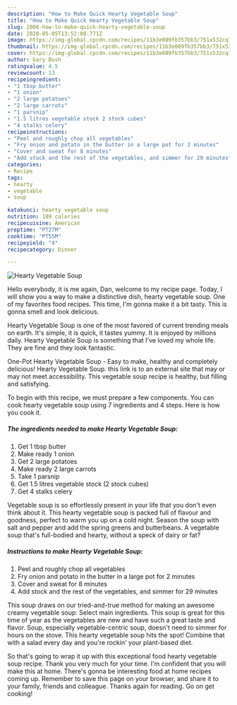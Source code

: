 ```yaml
---
description: "How to Make Quick Hearty Vegetable Soup"
title: "How to Make Quick Hearty Vegetable Soup"
slug: 2006-how-to-make-quick-hearty-vegetable-soup
date: 2020-05-05T13:52:08.771Z
image: https://img-global.cpcdn.com/recipes/11b3e089fb357bb3/751x532cq70/hearty-vegetable-soup-recipe-main-photo.jpg
thumbnail: https://img-global.cpcdn.com/recipes/11b3e089fb357bb3/751x532cq70/hearty-vegetable-soup-recipe-main-photo.jpg
cover: https://img-global.cpcdn.com/recipes/11b3e089fb357bb3/751x532cq70/hearty-vegetable-soup-recipe-main-photo.jpg
author: Gary Bush
ratingvalue: 4.5
reviewcount: 13
recipeingredient:
- "1 tbsp butter"
- "1 onion"
- "2 large potatoes"
- "2 large carrots"
- "1 parsnip"
- "1.5 litres vegetable stock 2 stock cubes"
- "4 stalks celery"
recipeinstructions:
- "Peel and roughly chop all vegetables"
- "Fry onion and potato in the butter in a large pot for 2 minutes"
- "Cover and sweat for 8 minutes"
- "Add stock and the rest of the vegetables, and simmer for 29 minutes"
categories:
- Recipe
tags:
- hearty
- vegetable
- soup

katakunci: hearty vegetable soup 
nutrition: 189 calories
recipecuisine: American
preptime: "PT27M"
cooktime: "PT55M"
recipeyield: "4"
recipecategory: Dinner

---
```



![Hearty Vegetable Soup](https://img-global.cpcdn.com/recipes/11b3e089fb357bb3/751x532cq70/hearty-vegetable-soup-recipe-main-photo.jpg)

Hello everybody, it is me again, Dan, welcome to my recipe page. Today, I will show you a way to make a distinctive dish, hearty vegetable soup. One of my favorites food recipes. This time, I'm gonna make it a bit tasty. This is gonna smell and look delicious.

Hearty Vegetable Soup is one of the most favored of current trending meals on earth. It's simple, it is quick, it tastes yummy. It is enjoyed by millions daily. Hearty Vegetable Soup is something that I've loved my whole life. They are fine and they look fantastic.

One-Pot Hearty Vegetable Soup - Easy to make, healthy and completely delicious! Hearty Vegetable Soup. this link is to an external site that may or may not meet accessibility. This vegetable soup recipe is healthy, but filling and satisfying.


To begin with this recipe, we must prepare a few components. You can cook hearty vegetable soup using 7 ingredients and 4 steps. Here is how you cook it.

<!--inarticleads1-->

##### The ingredients needed to make Hearty Vegetable Soup:

1. Get 1 tbsp butter
1. Make ready 1 onion
1. Get 2 large potatoes
1. Make ready 2 large carrots
1. Take 1 parsnip
1. Get 1.5 litres vegetable stock (2 stock cubes)
1. Get 4 stalks celery


Vegetable soup is so effortlessly present in your life that you don&#39;t even think about it. This hearty vegetable soup is packed full of flavour and goodness, perfect to warm you up on a cold night. Season the soup with salt and pepper and add the spring greens and butterbeans. A vegetable soup that&#39;s full-bodied and hearty, without a speck of dairy or fat? 

<!--inarticleads2-->

##### Instructions to make Hearty Vegetable Soup:

1. Peel and roughly chop all vegetables
1. Fry onion and potato in the butter in a large pot for 2 minutes
1. Cover and sweat for 8 minutes
1. Add stock and the rest of the vegetables, and simmer for 29 minutes


This soup draws on our tried-and-true method for making an awesome creamy vegetable soup: Select main ingredients. This soup is great for this time of year as the vegetables are new and have such a great taste and flavor. Soup, especially vegetable-centric soup, doesn&#39;t need to simmer for hours on the stove. This hearty vegetable soup hits the spot! Combine that with a salad every day and you&#39;re rockin&#39; your plant-based diet. 

So that's going to wrap it up with this exceptional food hearty vegetable soup recipe. Thank you very much for your time. I'm confident that you will make this at home. There's gonna be interesting food at home recipes coming up. Remember to save this page on your browser, and share it to your family, friends and colleague. Thanks again for reading. Go on get cooking!
